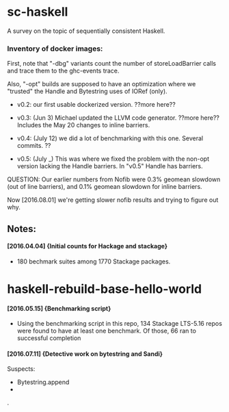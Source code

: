 
# sc-haskell

 [Docker Hub]: http://img.shields.io/docker/status/parfunc/sc-haskell.svg

A survey on the topic of sequentially consistent Haskell.

### Inventory of docker images:

First, note that "-dbg" variants count the number of storeLoadBarrier
calls and trace them to the ghc-events trace.

Also, "-opt" builds are supposed to have an optimization where we
"trusted" the Handle and Bytestring uses of IORef (only).

 * v0.2: our first usable dockerized version.  ??more here??

 * v0.3: (Jun 3) Michael updated the LLVM code generator. ??more here??
   Includes the May 20 changes to inline barriers.

 * v0.4: (July 12) we did a lot of benchmarking with this one.
    Several commits.   ??
 
 * v0.5: (July _) This was where we fixed the problem with the non-opt version
   lacking the Handle barriers.  In "v0.5" Handle has barriers.

QUESTION: Our earlier numbers from Nofib were 0.3% geomean slowdown
(out of line barriers), and 0.1% geomean slowdown for inline barriers.

Now [2016.08.01] we're getting slower nofib results and trying to
figure out why.


## Notes:


#### [2016.04.04] {Initial counts for Hackage and stackage}

 * 180 bechmark suites among 1770 Stackage packages.
# haskell-rebuild-base-hello-world

#### [2016.05.15] {Benchmarking script}

* Using the benchmarking script in this repo, 134 Stackage LTS-5.16 repos were found to have at least one benchmark. Of those, 66 ran to successful completion

#### [2016.07.11] {Detective work on bytestring and Sandi}

Suspects:
 
  * Bytestring.append
  * 


.
